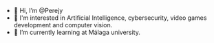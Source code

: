 - 👋 Hi, I’m @Perejy
- 👀 I'm interested in Artificial Intelligence, cybersecurity, video games development and computer vision.
- 🌱 I’m currently learning at Málaga university.

<!---
Perejy/Perejy is a ✨ special ✨ repository because its `README.md` (this file) appears on your GitHub profile.
You can click the Preview link to take a look at your changes.
--->
